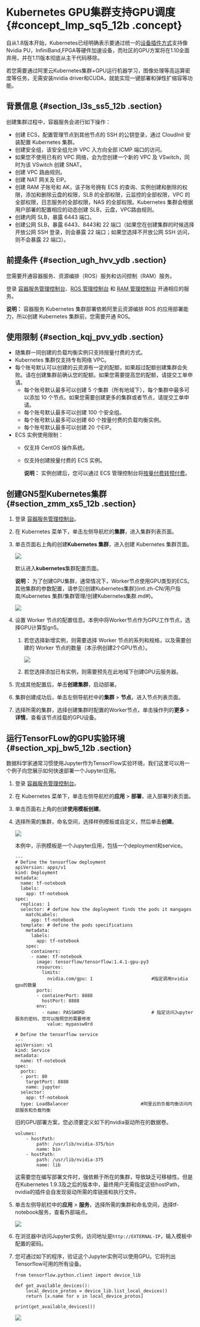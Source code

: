 # Kubernetes GPU集群支持GPU调度 {#concept_lmp_sq5_12b .concept}

自从1.8版本开始，Kubernetes已经明确表示要通过统一的[设备插件方式](https://kubernetes.io/docs/concepts/cluster-administration/device-plugins/)支持像Nvidia PU，InfiniBand,FPGA等硬件加速设备，而社区的GPU方案将在1.10全面弃用，并在1.11版本彻底从主干代码移除。

若您需要通过阿里云Kubernetes集群+GPU运行机器学习，图像处理等高运算密度等任务，无需安装nvidia driver和CUDA，就能实现一键部署和弹性扩缩容等功能。

## 背景信息 {#section_l3s_ss5_12b .section}

创建集群过程中，容器服务会进行如下操作：

-   创建 ECS，配置管理节点到其他节点的 SSH 的公钥登录，通过 CloudInit 安装配置 Kubernetes 集群。
-   创建安全组，该安全组允许 VPC 入方向全部 ICMP 端口的访问。
-   如果您不使用已有的 VPC 网络，会为您创建一个新的 VPC 及 VSwitch，同时为该 VSwitch 创建 SNAT。
-   创建 VPC 路由规则。
-   创建 NAT 网关及 EIP。
-   创建 RAM 子账号和 AK，该子账号拥有 ECS 的查询、实例创建和删除的权限，添加和删除云盘的权限，SLB 的全部权限，云监控的全部权限，VPC 的全部权限，日志服务的全部权限，NAS 的全部权限。Kubernetes 集群会根据用户部署的配置相应的动态创建 SLB，云盘，VPC路由规则。
-   创建内网 SLB，暴露 6443 端口。
-   创建公网 SLB，暴露 6443、8443和 22 端口（如果您在创建集群的时候选择开放公网 SSH 登录，则会暴露 22 端口；如果您选择不开放公网 SSH 访问，则不会暴露 22 端口）。

## 前提条件 {#section_ugh_hvv_ydb .section}

您需要开通容器服务、资源编排（ROS）服务和访问控制（RAM）服务。

登录 [容器服务管理控制台](https://cs.console.aliyun.com/)、[ROS 管理控制台](https://ros.console.aliyun.com/) 和 [RAM 管理控制台](https://ram.console.aliyun.com/) 开通相应的服务。

**说明：** 容器服务 Kubernetes 集群部署依赖阿里云资源编排 ROS 的应用部署能力，所以创建 Kubernetes 集群前，您需要开通 ROS。

## 使用限制 {#section_kqj_pvv_ydb .section}

-   随集群一同创建的负载均衡实例只支持按量付费的方式。
-   Kubernetes 集群仅支持专有网络 VPC。
-   每个账号默认可以创建的云资源有一定的配额，如果超过配额创建集群会失败。请在创建集群前确认您的配额。如果您需要提高您的配额，请提交工单申请。
    -   每个账号默认最多可以创建 5 个集群（所有地域下），每个集群中最多可以添加 10 个节点。如果您需要创建更多的集群或者节点，请提交工单申请。
    -   每个账号默认最多可以创建 100 个安全组。
    -   每个账号默认最多可以创建 60 个按量付费的负载均衡实例。
    -   每个账号默认最多可以创建 20 个EIP。
-   ECS 实例使用限制：
    -   仅支持 CentOS 操作系统。
    -   仅支持创建按量付费的 ECS 实例。

        **说明：** 实例创建后，您可以通过 ECS 管理控制台将[按量付费转预付费](../../../../intl.zh-CN/产品定价/按量付费转预付费.md#)。


## 创建GN5型Kubernetes集群 {#section_zmm_xs5_12b .section}

1.  登录 [容器服务管理控制台](https://cs.console.aliyun.com)。
2.  在 Kubernetes 菜单下，单击左侧导航栏的**集群**，进入集群列表页面。
3.  单击页面右上角的创建**Kubernetes 集群**，进入创建 Kubernetes 集群页面。

    ![](http://static-aliyun-doc.oss-cn-hangzhou.aliyuncs.com/assets/img/16641/154451745610863_zh-CN.png)

    默认进入**kubernetes**集群配置页面。

    **说明：** 为了创建GPU集群，通常情况下，Worker节点使用GPU类型的ECS。其他集群的参数配置，请参见[创建Kubernetes集群](intl.zh-CN/用户指南/Kubernetes 集群/集群管理/创建Kubernetes集群.md#)。

    ![](http://static-aliyun-doc.oss-cn-hangzhou.aliyuncs.com/assets/img/16641/154451745610864_zh-CN.png)

4.  设置 Worker 节点的配置信息。本例中将Worker节点作为GPU工作节点，选择GPU计算型gn5。
    1.  若您选择新增实例，则需要选择 Worker 节点的系列和规格，以及需要创建的 Worker 节点的数量（本示例创建2个GPU节点）。

        ![](http://static-aliyun-doc.oss-cn-hangzhou.aliyuncs.com/assets/img/16641/154451745610865_zh-CN.png)

    2.  若您选择添加已有实例，则需要预先在此地域下创建GPU云服务器。
5.  完成其他配置后，单击**创建集群**，启动部署。
6.  集群创建成功后，单击左侧导航栏中的**集群** \> **节点**，进入节点列表页面。
7.  选择所需的集群，选择创建集群时配置的Worker节点，单击操作列的**更多** \> **详情**，查看该节点挂载的GPU设备。

## 运行TensorFLow的GPU实验环境 {#section_xpj_bw5_12b .section}

数据科学家通常习惯使用Jupyter作为TensorFlow实验环境，我们这里可以用一个例子向您展示如何快速部署一个Jupyter应用。

1.  登录 [容器服务管理控制台](https://cs.console.aliyun.com)。
2.  在 Kubernetes 菜单下，单击左侧导航栏的**应用** \> **部署**，进入部署列表页面。
3.  单击页面右上角的创建**使用模板创建**。
4.  选择所需的集群，命名空间，选择样例模板或自定义，然后单击**创建**。

    ![](http://static-aliyun-doc.oss-cn-hangzhou.aliyuncs.com/assets/img/16641/154451745610866_zh-CN.png)

    本例中，示例模板是一个Jupyter应用，包括一个deployment和service。

    ```
    ---
    # Define the tensorflow deployment
    apiVersion: apps/v1
    kind: Deployment
    metadata:
      name: tf-notebook
      labels:
        app: tf-notebook
    spec:
      replicas: 1
      selector: # define how the deployment finds the pods it mangages
        matchLabels:
          app: tf-notebook
      template: # define the pods specifications
        metadata:
          labels:
            app: tf-notebook
        spec:
          containers:
          - name: tf-notebook
            image: tensorflow/tensorflow:1.4.1-gpu-py3
            resources:
              limits:
                nvidia.com/gpu: 1                      #指定调用nvidia gpu的数量
            ports:
            - containerPort: 8888
              hostPort: 8888
            env:
              - name: PASSWORD                         # 指定访问Jupyter服务的密码，您可以按照您的需要修改
                value: mypassw0rd
    
    # Define the tensorflow service
    ---
    apiVersion: v1
    kind: Service
    metadata:
      name: tf-notebook
    spec:
      ports:
      - port: 80
        targetPort: 8888
        name: jupyter
      selector:
        app: tf-notebook
      type: LoadBalancer                           #阿里云的负载均衡访问内部服务和负载均衡
    ```

    旧的GPU部署方案，您必须要定义如下的nvidia驱动所在的数据卷。

    ```
    volumes:
        - hostPath:
            path: /usr/lib/nvidia-375/bin
            name: bin
        - hostPath:
            path: /usr/lib/nvidia-375
            name: lib
    ```

    这需要您在编写部署文件时，强依赖于所在的集群，导致缺乏可移植性。但是在Kubernetes 1.9.3及之后的版本中，最终用户无需指定这些hostPath，nvidia的插件会自发现驱动所需的库链接和执行文件。

5.  单击左侧导航栏中的**应用** \> **服务**，选择所需的集群和命名空间，选择tf-notebook服务，查看外部端点。

    ![](http://static-aliyun-doc.oss-cn-hangzhou.aliyuncs.com/assets/img/16641/154451745610867_zh-CN.png)

6.  在浏览器中访问Jupyter实例，访问地址是`http://EXTERNAL-IP`，输入模板中配置的密码。
7.  您可通过如下的程序，验证这个Jupyter实例可以使用GPU。它将列出Tensorflow可用的所有设备。

    ```
    from tensorflow.python.client import device_lib
    
    def get_available_devices():
        local_device_protos = device_lib.list_local_devices()
        return [x.name for x in local_device_protos]
    
    print(get_available_devices())
    ```

    ![](http://static-aliyun-doc.oss-cn-hangzhou.aliyuncs.com/assets/img/16641/154451745610868_zh-CN.png)


